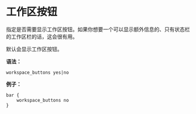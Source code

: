 # 工作区按钮

指定是否需要显示工作区按钮。如果你想要一个可以显示额外信息的、只有状态栏的工作区栏的话，这会很有用。

默认会显示工作区按钮。

**语法：**

```
workspace_buttons yes|no
```

**例子：**

```
bar {
    workspace_buttons no
}
```
